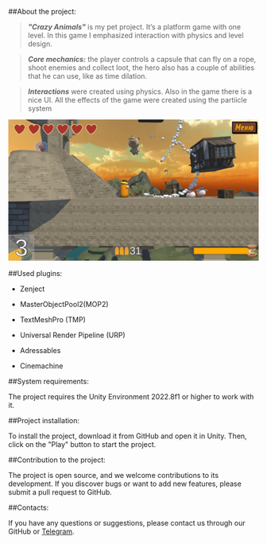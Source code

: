 ##About the project:

>___"Crazy Animals"___ is my pet project. It’s a platform game with one level. In this game I emphasized interaction with physics and level design.
  
>___Core mechanics:___ the player controls a capsule that can fly on a rope, shoot enemies and collect loot, the hero also has a couple of abilities that he can use, like as time dilation.

>___Interactions___ were created using physics. Also in the game there is a nice UI. All the effects of the game were created using the partiicle system

![game screen](GameScreen.jpg)

##Used plugins:

* Zenject

* MasterObjectPool2(MOP2)

* TextMeshPro (TMP)

* Universal Render Pipeline (URP)

* Adressables

* Cinemachine

##System requirements:

The project requires the Unity Environment 2022.8f1 or higher to work with it.

##Project installation:

To install the project, download it from GitHub and open it in Unity. Then, click on the "Play" button to start the project.

##Contribution to the project:

The project is open source, and we welcome contributions to its development. 
If you discover bugs or want to add new features, please submit a pull request to GitHub.

##Contacts:

If you have any questions or suggestions, please contact us through our GitHub or [Telegram](https://t.me/janitoor13).